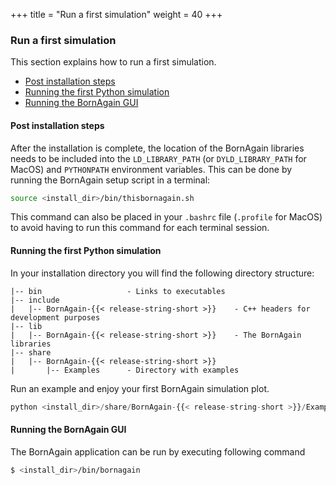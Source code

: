 +++
title = "Run a first simulation"
weight = 40
+++

### Run a first simulation

This section explains how to run a first simulation.

* [Post installation steps](#post-installation-steps")
* [Running the first Python simulation](#running-the-first-python-simulation")
* [Running the BornAgain GUI](#running-the-borngain-gui")

#### Post installation steps

After the installation is complete, the location of the BornAgain libraries needs to be included into the `LD_LIBRARY_PATH` (or `DYLD_LIBRARY_PATH` for MacOS) and `PYTHONPATH` environment variables. This can be done by running the BornAgain setup script in a terminal:

```bash
source <install_dir>/bin/thisbornagain.sh
```

This command can also be placed in your `.bashrc` file (`.profile` for MacOS) to avoid having to run this command for each terminal session.

#### Running the first Python simulation

In your installation directory you will find the following directory structure:

```
|-- bin                   - Links to executables
|-- include
|   |-- BornAgain-{{< release-string-short >}}    - C++ headers for development purposes
|-- lib
|   |-- BornAgain-{{< release-string-short >}}    - The BornAgain libraries
|-- share
|   |-- BornAgain-{{< release-string-short >}}
|       |-- Examples      - Directory with examples
```

Run an example and enjoy your first BornAgain simulation plot.

```python
python <install_dir>/share/BornAgain-{{< release-string-short >}}/Examples/python/simulation/ex01_BasicParticles/CylindersAndPrisms.py
```
 
#### Running the BornAgain GUI

The BornAgain application can be run by executing following command
```bash
$ <install_dir>/bin/bornagain
```